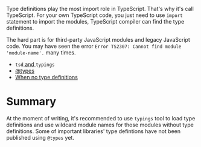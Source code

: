 Type definitions play the most import role in TypeScript. That's why it's call TypeScript. For your own TypeScript code, you just need to use `import` statement to import the modules, TypeScript compiler can find the type definitions.

The hard part is for third-party JavaScript modules and legacy JavaScript code. You may have seen the error `Error TS2307: Cannot find module 'module-name'.`  many times.

* `tsd`[ and ](tsd_typings.md)`typings`
* [@types](types.md)
* [When no type definitions](no_type_definitions.md)

# Summary

At the moment of writing, it's recommended to use `typings` tool to load type definitions and use wildcard module names for those modules without type definitions. Some of important libraries' type defintions have not been published using `@types` yet.

